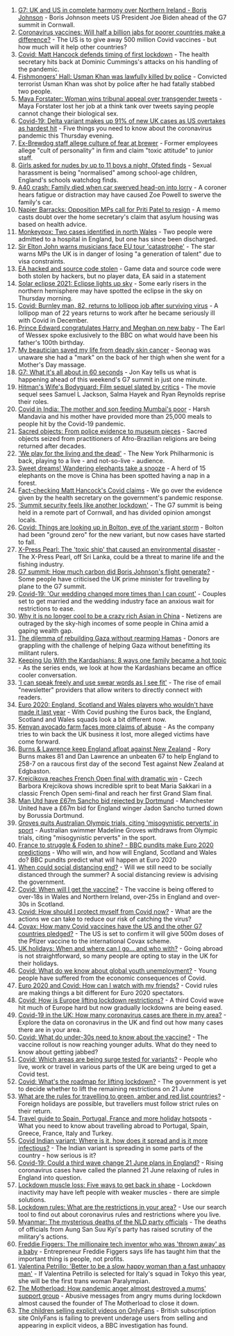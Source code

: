1. [G7: UK and US in complete harmony over Northern Ireland - Boris Johnson](https://www.bbc.co.uk/news/uk-politics-57433296) - Boris Johnson meets US President Joe Biden ahead of the G7 summit in Cornwall.
2. [Coronavirus vaccines: Will half a billion jabs for poorer countries make a difference?](https://www.bbc.co.uk/news/57427877) - The US is to give away 500 million Covid vaccines - but how much will it help other countries?
3. [Covid: Matt Hancock defends timing of first lockdown](https://www.bbc.co.uk/news/uk-politics-57425830) - The health secretary hits back at Dominic Cummings's attacks on his handling of the pandemic.
4. [Fishmongers' Hall: Usman Khan was lawfully killed by police](https://www.bbc.co.uk/news/uk-england-london-57424420) - Convicted terrorist Usman Khan was shot by police after he had fatally stabbed two people.
5. [Maya Forstater: Woman wins tribunal appeal over transgender tweets](https://www.bbc.co.uk/news/uk-57426579) - Maya Forstater lost her job at a think tank over tweets saying people cannot change their biological sex.
6. [Covid-19: Delta variant makes up 91% of new UK cases as US overtakes as hardest hit](https://www.bbc.co.uk/news/uk-57430420) - Five things you need to know about the coronavirus pandemic this Thursday evening.
7. [Ex-Brewdog staff allege culture of fear at brewer](https://www.bbc.co.uk/news/business-57428258) - Former employees allege "cult of personality" in firm and claim "toxic attitude" to junior staff.
8. [Girls asked for nudes by up to 11 boys a night, Ofsted finds](https://www.bbc.co.uk/news/education-57411363) - Sexual harassment is being "normalised" among school-age children, England's schools watchdog finds.
9. [A40 crash: Family died when car swerved head-on into lorry](https://www.bbc.co.uk/news/uk-england-oxfordshire-57427577) - A coroner hears fatigue or distraction may have caused Zoe Powell to swerve the family's car.
10. [Napier Barracks: Opposition MPs call for Priti Patel to resign](https://www.bbc.co.uk/news/uk-england-kent-57432760) - A memo casts doubt over the home secretary's claim that asylum housing was based on health advice.
11. [Monkeypox: Two cases identified in north Wales](https://www.bbc.co.uk/news/uk-wales-57431322) - Two people were admitted to a hospital in England, but one has since been discharged.
12. [Sir Elton John warns musicians face EU tour 'catastrophe'](https://www.bbc.co.uk/news/entertainment-arts-57434123) - The star warns MPs the UK is in danger of losing "a generation of talent" due to visa constraints.
13. [EA hacked and source code stolen](https://www.bbc.co.uk/news/technology-57431987) - Game data and source code were both stolen by hackers, but no player data, EA said in a statement
14. [Solar eclipse 2021: Eclipse lights up sky](https://www.bbc.co.uk/news/world-57430146) - Some early risers in the northern hemisphere may have spotted the eclipse in the sky on Thursday morning.
15. [Covid: Burnley man, 82, returns to lollipop job after surviving virus](https://www.bbc.co.uk/news/uk-england-lancashire-57430961) - A lollipop man of 22 years returns to work after he became seriously ill with Covid in December.
16. [Prince Edward congratulates Harry and Meghan on new baby](https://www.bbc.co.uk/news/uk-57422627) - The Earl of Wessex spoke exclusively to the BBC on what would have been his father's 100th birthday.
17. [My beautician saved my life from deadly skin cancer](https://www.bbc.co.uk/news/uk-scotland-edinburgh-east-fife-57402450) - Seonag was unaware she had a "mark" on the back of her thigh when she went for a Mother's Day massage.
18. [G7: What it's all about in 60 seconds](https://www.bbc.co.uk/news/uk-57406029) - Jon Kay tells us what is happening ahead of this weekend's G7 summit in just one minute.
19. [Hitman's Wife's Bodyguard: Film sequel slated by critics](https://www.bbc.co.uk/news/entertainment-arts-56251090) - The movie sequel sees Samuel L Jackson, Salma Hayek and Ryan Reynolds reprise their roles.
20. [Covid in India: The mother and son feeding Mumbai's poor](https://www.bbc.co.uk/news/world-asia-india-57418671) - Harsh Mandavia and his mother have provided more than 25,000 meals to people hit by the Covid-19 pandemic.
21. [Sacred objects: From police evidence to museum pieces](https://www.bbc.co.uk/news/world-latin-america-57306362) - Sacred objects seized from practitioners of Afro-Brazilian religions are being returned after decades.
22. ['We play for the living and the dead'](https://www.bbc.co.uk/news/world-us-canada-57422026) - The New York Philharmonic is back, playing to a live - and not-so-live - audience.
23. [Sweet dreams! Wandering elephants take a snooze](https://www.bbc.co.uk/news/world-57416368) - A herd of 15 elephants on the move is China has been spotted having a nap in a forest.
24. [Fact-checking Matt Hancock's Covid claims](https://www.bbc.co.uk/news/57427777) - We go over the evidence given by the health secretary on the government's pandemic response.
25. ['Summit security feels like another lockdown'](https://www.bbc.co.uk/news/uk-england-cornwall-57399071) - The G7 summit is being held in a remote part of Cornwall, and has divided opinion amongst locals.
26. [Covid: Things are looking up in Bolton, eye of the variant storm](https://www.bbc.co.uk/news/uk-england-57425730) - Bolton had been "ground zero" for the new variant, but now cases have started to fall.
27. [X-Press Pearl: The 'toxic ship' that caused an environmental disaster](https://www.bbc.co.uk/news/world-asia-57395693) - The X-Press Pearl, off Sri Lanka, could be a threat to marine life and the fishing industry.
28. [G7 summit: How much carbon did Boris Johnson's flight generate?](https://www.bbc.co.uk/news/57429106) - Some people have criticised the UK prime minister for travelling by plane to the G7 summit.
29. [Covid-19: 'Our wedding changed more times than I can count'](https://www.bbc.co.uk/news/uk-england-norfolk-57415945) - Couples set to get married and the wedding industry face an anxious wait for restrictions to ease.
30. [Why it is no longer cool to be a crazy rich Asian in China](https://www.bbc.co.uk/news/world-asia-china-57380367) - Netizens are outraged by the sky-high incomes of some people in China amid a gaping wealth gap.
31. [The dilemma of rebuilding Gaza without rearming Hamas](https://www.bbc.co.uk/news/world-middle-east-57396819) - Donors are grappling with the challenge of helping Gaza without benefitting its militant rulers.
32. [Keeping Up With the Kardashians: 8 ways one family became a hot topic](https://www.bbc.co.uk/news/entertainment-arts-57343862) - As the series ends, we look at how the Kardashians became an office cooler conversation.
33. ['I can speak freely and use swear words as I see fit'](https://www.bbc.co.uk/news/business-57382955) - The rise of email "newsletter" providers that allow writers to directly connect with readers.
34. [Euro 2020: England, Scotland and Wales players who wouldn't have made it last year](https://www.bbc.co.uk/news/newsbeat-57259395) - With Covid pushing the Euros back, the England, Scotland and Wales squads look a bit different now.
35. [Kenyan avocado farm faces more claims of abuse](https://www.bbc.co.uk/news/world-africa-57413354) - As the company tries to win back the UK business it lost, more alleged victims have come forward.
36. [Burns & Lawrence keep England afloat against New Zealand](https://www.bbc.co.uk/sport/cricket/57434564) - Rory Burns makes 81 and Dan Lawrence an unbeaten 67 to help England to 258-7 on a raucous first day of the second Test against New Zealand at Edgbaston.
37. [Krejcikova reaches French Open final with dramatic win](https://www.bbc.co.uk/sport/tennis/57430542) - Czech Barbora Krejcikova shows incredible sprit to beat Maria Sakkari in a classic French Open semi-final and reach her first Grand Slam final.
38. [Man Utd have £67m Sancho bid rejected by Dortmund](https://www.bbc.co.uk/sport/football/57433323) - Manchester United have a £67m bid for England winger Jadon Sancho turned down by Borussia Dortmund.
39. [Groves quits Australian Olympic trials, citing 'misogynistic perverts' in sport](https://www.bbc.co.uk/sport/swimming/57424208) - Australian swimmer Madeline Groves withdraws from Olympic trials, citing "misogynistic perverts" in the sport.
40. [France to struggle & Foden to shine? - BBC pundits make Euro 2020 predictions](https://www.bbc.co.uk/sport/football/57413544) - Who will win, and how will England, Scotland and Wales do? BBC pundits predict what will happen at Euro 2020
41. [When could social distancing end?](https://www.bbc.co.uk/news/uk-51506729) - Will we still need to be socially distanced through the summer? A social distancing review is advising the government.
42. [Covid: When will I get the vaccine?](https://www.bbc.co.uk/news/health-55045639) - The vaccine is being offered to over-18s in Wales and Northern Ireland, over-25s in England and over-30s in Scotland.
43. [Covid: How should I protect myself from Covid now?](https://www.bbc.co.uk/news/health-57087517) - What are the actions we can take to reduce our risk of catching the virus?
44. [Covax: How many Covid vaccines have the US and the other G7 countries pledged?](https://www.bbc.co.uk/news/world-55795297) - The US is set to confirm it will give 500m doses of the Pfizer vaccine to the international Covax scheme.
45. [UK holidays: When and where can I go... and who with?](https://www.bbc.co.uk/news/explainers-52646738) - Going abroad is not straightforward, so many people are opting to stay in the UK for their holidays.
46. [Covid: What do we know about global youth unemployment?](https://www.bbc.co.uk/news/57406236) - Young people have suffered from the economic consequences of Covid.
47. [Euro 2020 and Covid: How can I watch with my friends?](https://www.bbc.co.uk/news/uk-57386719) - Covid rules are making things a bit different for Euro 2020 spectators.
48. [Covid: How is Europe lifting lockdown restrictions?](https://www.bbc.co.uk/news/explainers-53640249) - A third Covid wave hit much of Europe hard but now gradually lockdowns are being eased.
49. [Covid-19 in the UK: How many coronavirus cases are there in my area?](https://www.bbc.co.uk/news/uk-51768274) - Explore the data on coronavirus in the UK and find out how many cases there are in your area.
50. [Covid: What do under-30s need to know about the vaccine?](https://www.bbc.co.uk/news/health-57273875) - The vaccine rollout is now reaching younger adults. What do they need to know about getting jabbed?
51. [Covid: Which areas are being surge tested for variants?](https://www.bbc.co.uk/news/explainers-54872039) - People who live, work or travel in various parts of the UK are being urged to get a Covid test.
52. [Covid: What's the roadmap for lifting lockdown?](https://www.bbc.co.uk/news/explainers-52530518) - The government is yet to decide whether to lift the remaining restrictions on 21 June
53. [What are the rules for travelling to green, amber and red list countries?](https://www.bbc.co.uk/news/explainers-52544307) - Foreign holidays are possible, but travellers must follow strict rules on their return.
54. [Travel guide to Spain, Portugal, France and more holiday hotspots](https://www.bbc.co.uk/news/explainers-56997931) - What you need to know about travelling abroad to Portugal, Spain, Greece, France, Italy and Turkey.
55. [Covid Indian variant: Where is it, how does it spread and is it more infectious?](https://www.bbc.co.uk/news/health-57157496) - The Indian variant is spreading in some parts of the country - how serious is it?
56. [Covid-19: Could a third wave change 21 June plans in England?](https://www.bbc.co.uk/news/health-57328469) - Rising coronavirus cases have called the planned 21 June relaxing of rules in England into question.
57. [Lockdown muscle loss: Five ways to get back in shape](https://www.bbc.co.uk/news/uk-56887390) - Lockdown inactivity may have left people with weaker muscles - there are simple solutions.
58. [Lockdown rules: What are the restrictions in your area?](https://www.bbc.co.uk/news/uk-54373904) - Use our search tool to find out about coronavirus rules and restrictions where you live.
59. [Myanmar: The mysterious deaths of the NLD party officials](https://www.bbc.co.uk/news/world-asia-57380237) - The deaths of officials from Aung San Suu Kyi's party has raised scrutiny of the military's actions.
60. [Freddie Figgers: The millionaire tech inventor who was 'thrown away' as a baby](https://www.bbc.co.uk/news/stories-57081087) - Entrepreneur Freddie Figgers says life has taught him that the important thing is people, not profits.
61. [Valentina Petrillo: 'Better to be a slow happy woman than a fast unhappy man'](https://www.bbc.co.uk/news/stories-57338207) - If Valentina Petrillo is selected for Italy's squad in Tokyo this year, she will be the first trans woman Paralympian.
62. [The Motherload: How pandemic anger almost destroyed a mums' support group](https://www.bbc.co.uk/news/stories-57285368) - Abusive messages from angry mums during lockdown almost caused the founder of The Motherload to close it down.
63. [The children selling explicit videos on OnlyFans](https://www.bbc.co.uk/news/uk-57255983) - British subscription site OnlyFans is failing to prevent underage users from selling and appearing in explicit videos, a BBC investigation has found.
